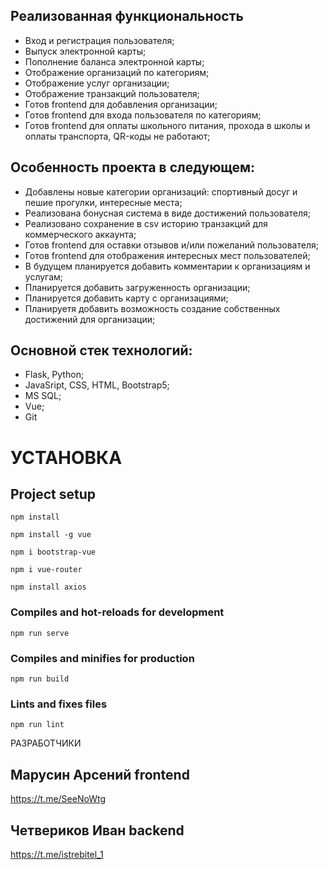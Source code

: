 ## Реализованная функциональность 

+  Вход и регистрация пользователя;
+  Выпуск электронной карты;
+  Пополнение баланса электронной карты;
+  Отображение организаций по категориям;
+  Отображение услуг организации;
+  Отображение транзакций пользователя;
+  Готов frontend для добавления организации;
+  Готов frontend для входа пользователя по категориям;
+  Готов frontend для оплаты школьного питания, прохода в школы и оплаты транспорта, QR-коды не работают;

## Особенность проекта в следующем:
+  Добавлены новые категории организаций: спортивный досуг и пешие прогулки, интересные места;
+  Реализована бонусная система в виде достижений пользователя;
+  Реализовано сохранение в csv историю транзакций для коммерческого аккаунта;
+  Готов frontend для оставки отзывов и/или пожеланий пользователя;
+  Готов frontend для отображения интересных мест пользователей;
+  В будущем планируется добавить комментарии к организациям и услугам;
+  Планируется добавить загруженность организации;
+  Планируется добавить карту с организациями;
+  Планируетя добавить возможность создание собственных достижений для организации;

## Основной стек технологий:
+  Flask, Python;
+  JavaSript, CSS, HTML, Bootstrap5;
+  MS SQL;
+  Vue;
+  Git

# УСТАНОВКА

## Project setup
```
npm install
```
```
npm install -g vue
```
```
npm i bootstrap-vue
```
```
npm i vue-router
```
```
npm install axios
```

### Compiles and hot-reloads for development
```
npm run serve
```

### Compiles and minifies for production
```
npm run build
```

### Lints and fixes files
```
npm run lint
```

РАЗРАБОТЧИКИ
## Марусин Арсений frontend
https://t.me/SeeNoWtg
## Четвериков Иван backend
https://t.me/istrebitel_1
